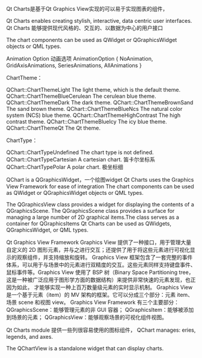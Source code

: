 
Qt Charts是基于Qt Graphics View实现的可以易于实现图表的组件，

Qt Charts enables creating stylish, interactive, data centric user interfaces. 
Qt Charts 能够提供现代风格的、交互的、以数据为中心的用户接口

The chart components can be used as QWidget or QGraphicsWidget objects or QML types.



Animation  Option  动画选项
AnimationOption { 
NoAnimation, 
GridAxisAnimations, 
SeriesAnimations, 
AllAnimations 
}

ChartTheme：

QChart::ChartThemeLight  				The light theme, which is the default theme.
QChart::ChartThemeBlueCerulean 			The cerulean blue theme.
QChart::ChartThemeDark 					The dark theme.
QChart::ChartThemeBrownSand 			The sand brown theme.
QChart::ChartThemeBlueNcs 				The natural color system (NCS) blue theme.
QChart::ChartThemeHighContrast 			The high contrast theme.
QChart::ChartThemeBlueIcy 				The icy blue theme.
QChart::ChartThemeQt 					The Qt theme.



ChartType：

QChart::ChartTypeUndefined		The chart type is not defined.
QChart::ChartTypeCartesian		A cartesian chart.	笛卡尔坐标系
QChart::ChartTypePolar			A polar chart.		极坐标细



QChart is a QGraphicsWidget，一个绘图widget
Qt Charts uses the Graphics View Framework for ease of integration
The chart components can be used as QWidget or QGraphicsWidget objects or QML types.

The QGraphicsView class provides a widget for displaying the contents of a QGraphicsScene.
The QGraphicsScene class provides a surface for managing a large number of 2D graphical items.The class serves as a container for QGraphicsItems
Qt Charts can be used as QWidgets, QGraphicsWidget, or QML types.

Qt Graphics View Framework
Graphics View 提供了一种接口，用于管理大量自定义的 2D 图形元素，并与之进行交互；还提供了用于将这些元素进行可视化显示的观察组件，并支持缩放和旋转。
Graphics View 框架包含了一套完整的事件体系，可以用于与场景中的元素进行双精度的交互。这些元素同样支持键盘事件、鼠标事件等。Graphics View 使用了 
BSP 树（Binary Space Partitioning tree，这是一种被广泛应用于图形学方面的数据结构）来提供非常快速的元素发现，也正因为如此，
才能够实现一种上百万数量级元素的实时显示机制。
Graphics View 是一个基于元素（item）的 MV 架构的框架。它可以分成三个部分：元素 item、场景 scene 和视图 view。
Graphics View Framework 有三个主要部分：
    QGraphicsScene：能够管理元素的非 GUI 容器；
    QGraphicsItem：能够被添加到场景的元素；
    QGraphicsView：能够观察场景的可视化组件视图。




Qt Charts module 提供一些列很容易使用的图标组件，
QChart  manages:
eries, legends, and axes.


The QChartView is a standalone widget that can display charts.